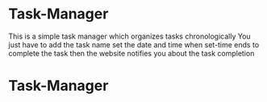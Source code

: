 ﻿# Task-Manager
This is a simple task manager which organizes tasks chronologically
You just have to add the task name set the date and time 
when set-time ends to complete the task then the website notifies you about the task completion
# Task-Manager
